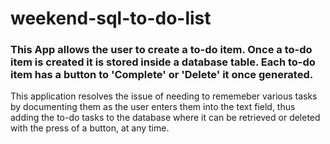 # weekend-sql-to-do-list



### This App allows the user to create a to-do item. Once a to-do item is created it is stored inside a database table. Each to-do item has a button to 'Complete' or 'Delete' it once generated.

This application resolves the issue of needing to rememeber various tasks by documenting them as the user enters them into the text field, thus adding the to-do tasks to the database where it can be retrieved or deleted with the press of a button, at any time.  


